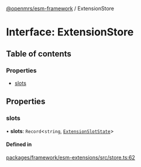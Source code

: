 [@openmrs/esm-framework](../API.md) / ExtensionStore

# Interface: ExtensionStore

## Table of contents

### Properties

- [slots](ExtensionStore.md#slots)

## Properties

### slots

• **slots**: `Record`<`string`, [`ExtensionSlotState`](ExtensionSlotState.md)\>

#### Defined in

[packages/framework/esm-extensions/src/store.ts:62](https://github.com/openmrs/openmrs-esm-core/blob/master/packages/framework/esm-extensions/src/store.ts#L62)
